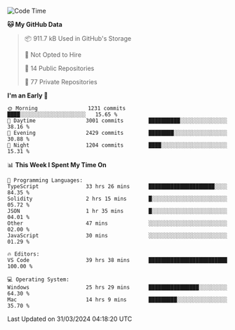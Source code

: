 <!--START_SECTION:waka-->
![Code Time](http://img.shields.io/badge/Code%20Time-5%2C451%20hrs%2011%20mins-blue)

**🐱 My GitHub Data** 

> 📦 911.7 kB Used in GitHub's Storage 
 > 
> 🚫 Not Opted to Hire
 > 
> 📜 14 Public Repositories 
 > 
> 🔑 77 Private Repositories 
 > 
**I'm an Early 🐤** 

```text
🌞 Morning                1231 commits        ████░░░░░░░░░░░░░░░░░░░░░   15.65 % 
🌆 Daytime                3001 commits        ██████████░░░░░░░░░░░░░░░   38.16 % 
🌃 Evening                2429 commits        ████████░░░░░░░░░░░░░░░░░   30.88 % 
🌙 Night                  1204 commits        ████░░░░░░░░░░░░░░░░░░░░░   15.31 % 
```


📊 **This Week I Spent My Time On** 

```text
💬 Programming Languages: 
TypeScript               33 hrs 26 mins      █████████████████████░░░░   84.35 % 
Solidity                 2 hrs 15 mins       █░░░░░░░░░░░░░░░░░░░░░░░░   05.72 % 
JSON                     1 hr 35 mins        █░░░░░░░░░░░░░░░░░░░░░░░░   04.01 % 
Other                    47 mins             ░░░░░░░░░░░░░░░░░░░░░░░░░   02.00 % 
JavaScript               30 mins             ░░░░░░░░░░░░░░░░░░░░░░░░░   01.29 % 

🔥 Editors: 
VS Code                  39 hrs 38 mins      █████████████████████████   100.00 % 

💻 Operating System: 
Windows                  25 hrs 29 mins      ████████████████░░░░░░░░░   64.30 % 
Mac                      14 hrs 9 mins       █████████░░░░░░░░░░░░░░░░   35.70 % 
```


 Last Updated on 31/03/2024 04:18:20 UTC
<!--END_SECTION:waka-->

